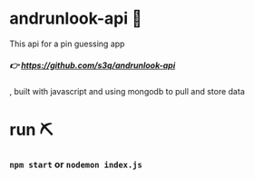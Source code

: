 # andrunlook-api 🔗
This api for a pin guessing app 
##### 👉 https://github.com/s3q/andrunlook-api
, built with javascript and using mongodb to pull and store data

# run ⛏️
### `npm start` or `nodemon index.js`
